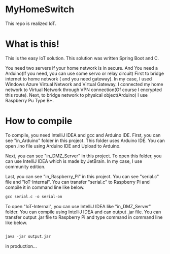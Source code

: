 # MyHomeSwitch
This repo is realized IoT.

# What is this!
This is the easy IoT solution.
This solution was written Spring Boot and C.

You need two servers if your home network is in secure. And You need a Arduino(If you need, you can use some servo or relay circuit)
First to bridge internet to home network ( and you need gateway). In my case, I used Windows Azure Virtual Network and Virtual Gateway. I connected my home network to Virtual Network through VPN connection(Of course I encrypted this route).
Next, to bridge network to physical object(Arduino) I use Raspberry Pu Type B+.


# How to compile
To compile, you need IntelliJ IDEA and gcc and Arduino IDE.
First, you can see "in_Arduino" folder in this project. This folder uses Arduino IDE. You can open .ino file using Arduino IDE
and Upload to Arduino.

Next, you can see "in_DMZ_Server" in this project. To open this folder, you can use IntelliJ IDEA which is made by JetBrain.
In my case, I use community edition.

Last, you can see "in_Raspberry_Pi" in this project. You can see "serial.c" file and "IoT-Internal".
You can transfer "serial.c" to Raspberry Pi and compile it in command line like below.

```C
gcc serial.c -o serial-on

```

To open "IoT-Internal", you can use IntelliJ IDEA like "in_DMZ_Server" folder.
You can compile using IntelliJ IDEA and can output .jar file.
You can transfer output .jar file to Raspberry Pi and type command in command line like below.

```C

java -jar output.jar

```

in production...
